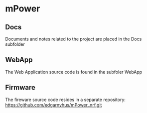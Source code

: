 # mPower

## Docs
Documents and notes related to the project are placed in the Docs subfolder

## WebApp
The Web Application source code is found in the subfoler WebApp

## Firmware
The fireware source code resides in a separate repository:
https://github.com/edgarnyhus/mPower_nrf.git

